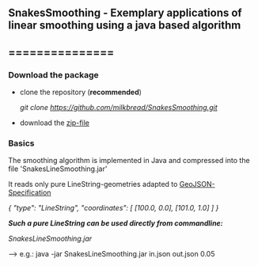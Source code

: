 ## SnakesSmoothing - Exemplary applications of linear smoothing using a java based algorithm
## ===============

### Download the package

* clone the repository (**recommended**)
	
	*git clone https://github.com/milkbread/SnakesSmoothing.git*
	
* download the [zip-file](https://github.com/milkbread/SnakesSmoothing/archive/master.zip)

### Basics

The smoothing algorithm is implemented in Java and compressed into the file 'SnakesLineSmoothing.jar'

It reads only pure LineString-geometries adapted to [GeoJSON-Specification](http://geojson.org/geojson-spec.html)

*{ "type": "LineString",
  "coordinates": [ [100.0, 0.0], [101.0, 1.0] ]
  }*

***Such a pure LineString can be used directly from commandline:***

*SnakesLineSmoothing.jar <inFile> <outFile> <tolerance>*

--> e.g.: java -jar SnakesLineSmoothing.jar in.json out.json 0.05





